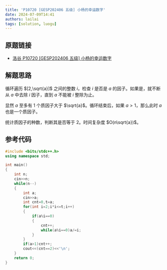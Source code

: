 ```yaml
---
title: 'P10720 [GESP202406 五级] 小杨的幸运数字'
date: 2024-07-09T14:41
authors: lailai
tags: [solution, luogu]
---
```


## 原题链接

- [洛谷 P10720 [GESP202406 五级] 小杨的幸运数字](https://www.luogu.com.cn/problem/P10720)

<!-- truncate -->

## 解题思路

循环遍历 $[2,\sqrt{a}]$ 之间的整数 $i$，检查 $i$ 是否是 $a$ 的因子。如果是，就不断从 $a$ 中去除 $i$ 因子，直到 $a$ 不能被 $i$ 整除为止。

显然 $a$ 至多有 $1$ 个质因子大于 $\sqrt{a}$。循环结束后，如果 $a>1$，那么此时 $a$ 也是一个质因子。

统计质因子的种数，判断其是否等于 $2$。时间复杂度 $O(n\sqrt{a})$。

## 参考代码

```cpp
#include <bits/stdc++.h>
using namespace std;

int main()
{
	int n;
	cin>>n;
	while(n--)
	{
		int a;
		cin>>a;
		int cnt=0,t=a;
		for(int i=2;i*i<=t;i++)
		{
			if(a%i==0)
			{
				cnt++;
				while(a%i==0)a/=i;
			}
		}
		if(a>1)cnt++;
		cout<<(cnt==2)<<'\n';
	}
	return 0;
}
```

